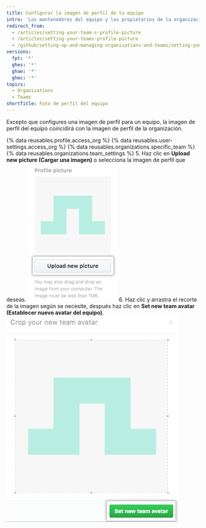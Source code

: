 ```yaml
---
title: Configurar la imagen de perfil de tu equipo
intro: 'Los mantenedores del equipo y los propietarios de la organización pueden establecer una imagen de perfil para un equipo, que se muestra en la página del equipo.'
redirect_from:
  - /articles/setting-your-team-s-profile-picture
  - /articles/setting-your-teams-profile-picture
  - /github/setting-up-and-managing-organizations-and-teams/setting-your-teams-profile-picture
versions:
  fpt: '*'
  ghes: '*'
  ghae: '*'
  ghec: '*'
topics:
  - Organizations
  - Teams
shortTitle: Foto de perfil del equipo
---
```


Excepto que configures una imagen de perfil para un equipo, la imagen de perfil del equipo coincidirá con la imagen de perfil de la organización.

{% data reusables.profile.access_org %}
{% data reusables.user-settings.access_org %}
{% data reusables.organizations.specific_team %}
{% data reusables.organizations.team_settings %}
5. Haz clic en **Upload new picture (Cargar una imagen)** o selecciona la imagen de perfil que deseas. ![Cargar nueva imagen](/assets/images/help/teams/org-team-profile-picture-upload.png)
6. Haz clic y arrastra el recorte de la imagen según se necesite, después haz clic en **Set new team avatar (Establecer nuevo avatar del equipo)**. ![Establecer nuevo avatar del equipo](/assets/images/help/teams/org-team-set-new-team-avatar.png)
